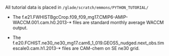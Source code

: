 All tutorial data is placed in `/glade/scratch/emmons/PYTHON_TUTORIAL/`


- The f.e21.FWHISTBgcCrop.f09_f09_mg17.CMIP6-AMIP-WACCM.001.cam.h0.2013-* files are standard monthly average WACCM output. 

- The f.e20.FCHIST.ne30_ne30_mg17.cam6_1_019.GEOS5_nudged.next_obs.timescale0.cam.h1.2013-* files are CAM-chem on SE ne30 grid.
